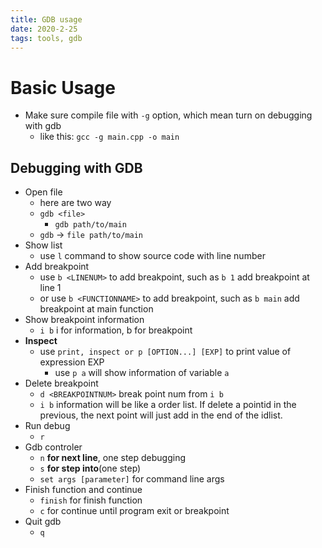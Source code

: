 ```yaml
---
title: GDB usage
date: 2020-2-25
tags: tools, gdb
---
```


# Basic Usage

- Make sure compile file with `-g` option, which mean turn on debugging with gdb
    - like this: `gcc -g main.cpp -o main`

## Debugging with GDB

- Open file
    - here are two way
    - `gdb <file>`
        - `gdb path/to/main`
    - `gdb` -> `file path/to/main`
- Show list
    - use `l` command to show source code with line number
- Add breakpoint
    - use `b <LINENUM>` to add breakpoint, such as `b 1` add breakpoint at line 1
    - or use `b <FUNCTIONNAME>` to add breakpoint, such as `b main` add breakpoint at main function
- Show breakpoint information
    - `i b` i for information, b for breakpoint
- **Inspect**
    * use `print, inspect or p [OPTION...] [EXP]` to print value of expression EXP
        + use `p a` will show information of variable `a` 
- Delete breakpoint
    - `d <BREAKPOINTNUM>` break point num from `i b`
    - `i b` information will be like a order list. If delete a pointid in the previous, the next point will just add in the end of the idlist.
- Run debug
    - `r`
- Gdb controler
    - `n` **for next line**, one step debugging
    - `s` **for step into**(one step)
    - `set args [parameter]` for command line args
- Finish function and continue
    - `finish` for finish function
    - `c` for continue until program exit or breakpoint
- Quit gdb
    - `q`

